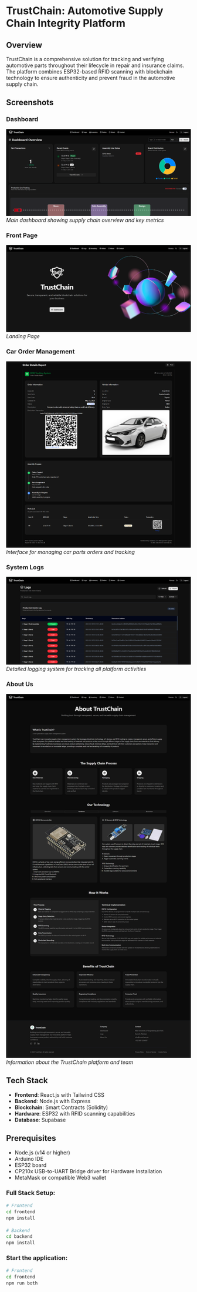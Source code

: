 # TrustChain: Automotive Supply Chain Integrity Platform

## Overview
TrustChain is a comprehensive solution for tracking and verifying automotive parts throughout their lifecycle in repair and insurance claims. The platform combines ESP32-based RFID scanning with blockchain technology to ensure authenticity and prevent fraud in the automotive supply chain.

## Screenshots

### Dashboard
![TrustChain Dashboard](images/dashboard.png)
*Main dashboard showing supply chain overview and key metrics*

### Front Page
![TrustChain Front Page](images/frontpage.png)
*Landing Page*

### Car Order Management
![Car Order System](images/carOrder.png)
*Interface for managing car parts orders and tracking*

### System Logs
![System Logs](images/logs.png)
*Detailed logging system for tracking all platform activities*

### About Us
![About TrustChain](images/AboutUs.png)
*Information about the TrustChain platform and team*

## Tech Stack
- **Frontend**: React.js with Tailwind CSS
- **Backend**: Node.js with Express
- **Blockchain**: Smart Contracts (Solidity)
- **Hardware**: ESP32 with RFID scanning capabilities
- **Database**: Supabase

## Prerequisites
- Node.js (v14 or higher)
- Arduino IDE
- ESP32 board
- CP210x USB-to-UART Bridge driver for Hardware Installation
- MetaMask or compatible Web3 wallet

###  Full Stack Setup:
   ```bash
   # Frontend
   cd frontend
   npm install

   # Backend
   cd backend
   npm install
   ```

### Start the application:
   ```bash
   # Frontend
   cd frontend
   npm run both
   ```
